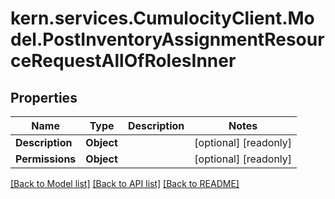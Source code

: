 
# kern.services.CumulocityClient.Model.PostInventoryAssignmentResourceRequestAllOfRolesInner

## Properties

Name | Type | Description | Notes
------------ | ------------- | ------------- | -------------
**Description** | **Object** |  | [optional] [readonly] 
**Permissions** | **Object** |  | [optional] [readonly] 

[[Back to Model list]](../README.md#documentation-for-models)
[[Back to API list]](../README.md#documentation-for-api-endpoints)
[[Back to README]](../README.md)

